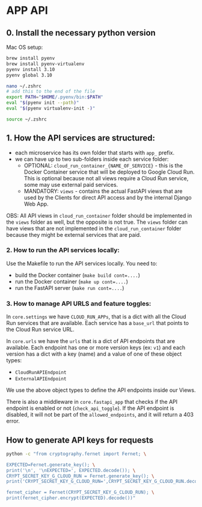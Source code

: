 # APP API


## 0. Install the necessary python version

Mac OS setup:
```bash
brew install pyenv
brew install pyenv-virtualenv
pyenv install 3.10
pyenv global 3.10

nano ~/.zshrc
# add this to the end of the file
export PATH="$HOME/.pyenv/bin:$PATH"
eval "$(pyenv init --path)"
eval "$(pyenv virtualenv-init -)"

source ~/.zshrc
```

## 1. How the API services are structured:

- each microservice has its own folder that starts with `app_` prefix.
- we can have up to two sub-folders inside each service folder:
    - OPTIONAL: `cloud_run_container_{NAME_OF_SERVICE}` - this is the Docker 
  Container service that will be deployed to Google Cloud Run. This is optional 
  because not all views require a Cloud Run service, some may use external paid 
  services.
    - MANDATORY: `views` - contains the actual FastAPI views that are used by the
  Clients for direct API access and by the internal Django Web App.

OBS: All API views in `cloud_run_container` folder should be implemented in the
`views` folder as well, but the opposite is not true. The `views` folder can have
views that are not implemented in the `cloud_run_container` folder because they
might be external services that are paid.

### 2. How to run the API services locally:
Use the Makefile to run the API services locally. You need to:
- build the Docker container (`make build cont=....`)
- run the Docker container (`make up cont=....`)
- run the FastAPI server (`make run cont=....`)


### 3. How to manage API URLS and feature toggles:

In `core.settings` we have `CLOUD_RUN_APPs`, that is a dict with all the Cloud Run
services that are available. Each service has a `base_url` that points to the
Cloud Run service URL.

In `core.urls` we have the `urls` that is a dict of API endpoints that are 
available. Each endpoint has one or more version keys (ex: `v1`) and each version
has a dict with a key (name) and a value of one of these object types:
- `CloudRunAPIEndpoint`
- `ExternalAPIEndpoint`

We use the above object types to define the API endpoints inside our Views.

There is also a middleware in `core.fastapi_app` that checks if the API endpoint
is enabled or not (`check_api_toggle`). If the API endpoint is disabled, it will
not be part of the `allowed_endpoints`, and it will return a 403 error.

## How to generate API keys for requests

```bash
python -c "from cryptography.fernet import Fernet; \

EXPECTED=Fernet.generate_key(); \
print('\n', '\nEXPECTED=', EXPECTED.decode()); \
CRYPT_SECRET_KEY_G_CLOUD_RUN = Fernet.generate_key(); \
print('CRYPT_SECRET_KEY_G_CLOUD_RUN=',CRYPT_SECRET_KEY_G_CLOUD_RUN.decode(), '\n', '\n'); \

fernet_cipher = Fernet(CRYPT_SECRET_KEY_G_CLOUD_RUN); \
print(fernet_cipher.encrypt(EXPECTED).decode())"
```